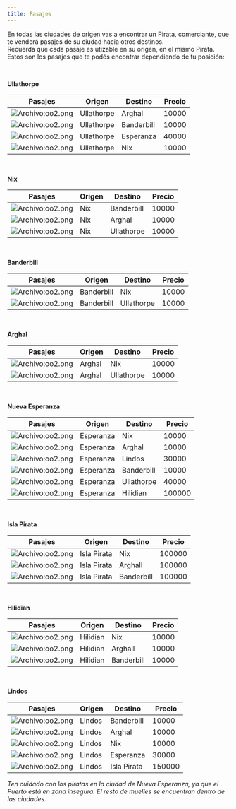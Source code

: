 ```yaml
---
title: Pasajes
---
```


En todas las ciudades de origen vas a encontrar un Pirata, comerciante, que te venderá pasajes de su ciudad hacia otros destinos.  
Recuerda que cada pasaje es utizable en su origen, en el mismo Pirata.  
Estos son los pasajes que te podés encontrar dependiendo de tu posición:

<br />

**Ullathorpe**

| **Pasajes** | **Origen** | **Destino** | **Precio** |
| --- | --- | --- | --- |
| ![Archivo:oo2.png](images/pasajes/2075.png) | Ullathorpe | Arghal | 10000 |
| ![Archivo:oo2.png](images/pasajes/2075.png) | Ullathorpe | Banderbill | 10000 |
| ![Archivo:oo2.png](images/pasajes/2075.png) | Ullathorpe | Esperanza | 40000 |
| ![Archivo:oo2.png](images/pasajes/2075.png) | Ullathorpe | Nix | 10000 |

<br />

**Nix**

| **Pasajes** | **Origen** | **Destino** | **Precio** |
| --- | --- | --- | --- |
| ![Archivo:oo2.png](images/pasajes/2075.png) | Nix | Banderbill | 10000 |
| ![Archivo:oo2.png](images/pasajes/2075.png) | Nix | Arghal | 10000 |
| ![Archivo:oo2.png](images/pasajes/2075.png) | Nix | Ullathorpe | 10000 |

<br />

**Banderbill**

| **Pasajes** | **Origen** | **Destino** | **Precio** |
| --- | --- | --- | --- |
| ![Archivo:oo2.png](images/pasajes/2075.png) | Banderbill | Nix | 10000 |
| ![Archivo:oo2.png](images/pasajes/2075.png) | Banderbill | Ullathorpe | 10000 |

<br />

**Arghal**

| **Pasajes** | **Origen** | **Destino** | **Precio** |
| --- | --- | --- | --- |
| ![Archivo:oo2.png](images/pasajes/2075.png) | Arghal | Nix | 10000 |
| ![Archivo:oo2.png](images/pasajes/2075.png) | Arghal | Ullathorpe | 10000 |

<br />

**Nueva Esperanza**

| **Pasajes** | **Origen** | **Destino** | **Precio** |
| --- | --- | --- | --- |
| ![Archivo:oo2.png](images/pasajes/2075.png) | Esperanza | Nix | 10000 |
| ![Archivo:oo2.png](images/pasajes/2075.png) | Esperanza | Arghal | 10000 |
| ![Archivo:oo2.png](images/pasajes/2075.png) | Esperanza | Lindos | 30000 |
| ![Archivo:oo2.png](images/pasajes/2075.png) | Esperanza | Banderbill | 10000 |
| ![Archivo:oo2.png](images/pasajes/2075.png) | Esperanza | Ullathorpe | 40000 |
| ![Archivo:oo2.png](images/pasajes/2075.png) | Esperanza | Hilidian | 100000 |

<br />

**Isla Pirata**

| **Pasajes** | **Origen** | **Destino** | **Precio** |
| --- | --- | --- | --- |
| ![Archivo:oo2.png](images/pasajes/2075.png) | Isla Pirata | Nix | 100000 |
| ![Archivo:oo2.png](images/pasajes/2075.png) | Isla Pirata | Arghall | 100000 |
| ![Archivo:oo2.png](images/pasajes/2075.png) | Isla Pirata | Banderbill | 100000 |

<br />

**Hilidian**

| **Pasajes** | **Origen** | **Destino** | **Precio** |
| --- | --- | --- | --- |
| ![Archivo:oo2.png](images/pasajes/2075.png) | Hilidian | Nix | 10000 |
| ![Archivo:oo2.png](images/pasajes/2075.png) | Hilidian | Arghall | 10000 |
| ![Archivo:oo2.png](images/pasajes/2075.png) | Hilidian | Banderbill | 10000 |

<br />

**Lindos**

| **Pasajes** | **Origen** | **Destino** | **Precio** |
| --- | --- | --- | --- |
| ![Archivo:oo2.png](images/pasajes/2075.png) | Lindos | Banderbill | 10000 |
| ![Archivo:oo2.png](images/pasajes/2075.png) | Lindos | Arghal | 10000 |
| ![Archivo:oo2.png](images/pasajes/2075.png) | Lindos | Nix | 10000 |
| ![Archivo:oo2.png](images/pasajes/2075.png) | Lindos | Esperanza | 30000 |
| ![Archivo:oo2.png](images/pasajes/2075.png) | Lindos | Isla Pirata | 150000 |

_Ten cuidado con los piratas en la ciudad de Nueva Esperanza, ya que el Puerto está en zona insegura. El resto de muelles se encuentran dentro de las ciudades._
